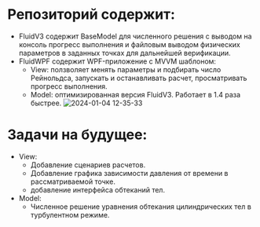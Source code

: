 # Репозиторий содержит:
- FluidV3 содержит BaseModel для численного решения с выводом на консоль прогресс выполнения и файловым выводом физических параметров в заданных точках для дальнейшей верификации. 
- FluidWPF содержит WPF-приложение с MVVM шаблоном:
  - View: ползволяет менять параметры и подбирать число Рейнольдса, запускать и останавливать расчет, просматривать прогресс выполнения. 
  - Model: оптимизированная версия FluidV3. Работает в 1.4 раза быстрее.
![2024-01-04 12-35-33](https://github.com/appodsvirov/Fluid/assets/63250784/93d217cc-88d1-460f-b758-e615a074f03e)
# Задачи на будущее: 
- View:
  - Добавление сценариев расчетов.
  - Добавление графика зависимости давления от времени в рассматриваемой точке.
  - добавление интерфейса обтеканий тел.
- Model:
  - Численное решение уравнения обтекания цилиндрических тел в турбулентном режиме.
